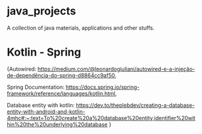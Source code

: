 # java_projects
A collection of java materials, applications and other stuffs. 

# Kotlin - Spring 
{Autowired: https://medium.com/@leonardogiuliani/autowired-e-a-injeção-de-dependência-do-spring-d8864cc9af50,


Spring Documentation: https://docs.spring.io/spring-framework/reference/languages/kotlin.html,


Database entity with kotlin: https://dev.to/theplebdev/creating-a-database-entity-with-android-and-kotlin-4mhc#:~:text=To%20create%20a%20database%20entity,identifier%20within%20the%20underlying%20database
}
